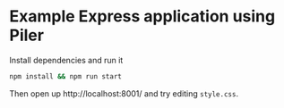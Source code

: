 
# Example Express application using Piler

Install dependencies and run it

```bash
npm install && npm run start
```

Then open up http://localhost:8001/ and try editing `style.css`.